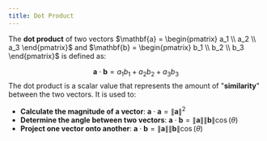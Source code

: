 ```yaml
---
title: Dot Product
---
```


The **dot product** of two vectors $\mathbf{a} = \begin{pmatrix} a_1 \\ a_2 \\ a_3 \end{pmatrix}$ and $\mathbf{b} = \begin{pmatrix} b_1 \\ b_2 \\ b_3 \end{pmatrix}$ is defined as:

$$
\mathbf{a} \cdot \mathbf{b} = a_1b_1 + a_2b_2 + a_3b_3
$$
The dot product is a scalar value that represents the amount of "**similarity**" between the two vectors. It is used to:

- **Calculate the magnitude of a vector**: $\mathbf{a} \cdot \mathbf{a} = \|\mathbf{a}\|^2$
- **Determine the angle between two vectors**: $\mathbf{a} \cdot \mathbf{b} = \|\mathbf{a}\| \|\mathbf{b}\| \cos(\theta)$
- **Project one vector onto another**: $\mathbf{a} \cdot \mathbf{b} = \|\mathbf{a}\| \|\mathbf{b}\| \cos(\theta)$